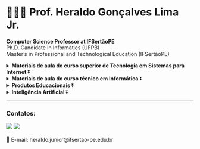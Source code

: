 # 👨🏻‍💻 Prof. Heraldo Gonçalves Lima Jr. 

<b>Computer Science Professor at IFSertãoPE</b><br/>
Ph.D. Candidate in Informatics (UFPB)<br>
Master’s in Professional and Technological Education (IFSertãoPE)<br>

<details>
<summary><b>Materiais de aula do curso superior de Tecnologia em Sistemas para Internet</b> ⏬</summary>  
- [Indústria 4.0 e Cultura Maker](https://github.com/heraldolimajr/Ind-stria-4.0-e-Cultura-Maker)
- [Estruturas de Dados](https://github.com/heraldolimajr/EstruturasDeDados)
- [Sistemas Distribuídos](https://github.com/heraldolimajr/SistemasDistribuidos)
- [Interação Humano-Computador](https://github.com/heraldolimajr/ihc)
- [Segurança da Informação](https://github.com/heraldolimajr/SegurancaDaInformacaoSuperior)

</details>

<details>
<summary><b>Materiais de aula do curso técnico em Informática</b> ⏬</summary>
- [Computação Gráfica](https://github.com/heraldolimajr/ComputacaoGrafica)
- [Lógica de Programação](https://github.com/heraldolimajr/logicaDeProgramacao)
- [Programação I](https://github.com/heraldolimajr/Programacao1)
- [Programação II](#)
- [Segurança da Informação](https://github.com/heraldolimajr/SegurancaDaInformacaoMedio)

</details>

<details>
<summary><b>Produtos Educacionais</b> ⏬</summary>

- [Produto Educacional: ABProj - Avaliação da Aprendizagem Baseada em Projetos (Produto Educacional)](https://github.com/heraldolimajr/abproj)
</details>


<details>
<summary><b>Inteligência Artificial</b> ⏬</summary>
  
- [Machine Learning](https://github.com/heraldolimajr/Machine-Learning)
</details>
<hr/>

### Contatos:
<div>
<a href = "mailto:heraldo.junior@ifsertao-pe.edu.br"><img src="https://img.shields.io/badge/Gmail-D14836?style=for-the-badge&logo=gmail&logoColor=white" target="_blank"></a> <a href="https://www.linkedin.com/in/heraldolimajr" target="_blank"><img src="https://img.shields.io/badge/-LinkedIn-%230077B5?style=for-the-badge&logo=linkedin&logoColor=white" target="_blank"></a>   
</div>
<br/>  
📧 E-mail: heraldo.junior@ifsertao-pe.edu.br






